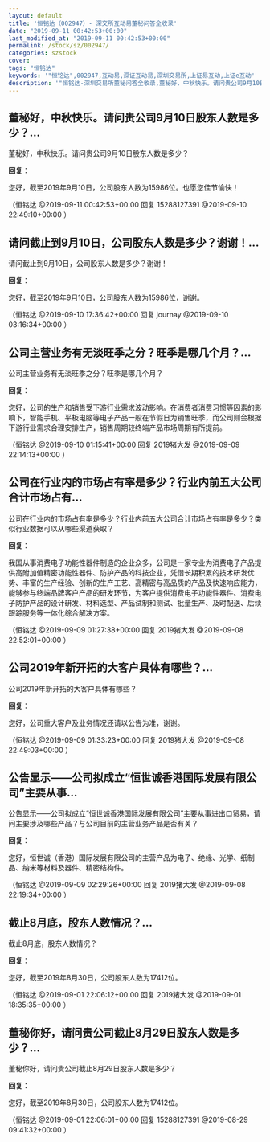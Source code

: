 ```yaml
---
layout: default
title: '恒铭达（002947）- 深交所互动易董秘问答全收录'
date: "2019-09-11 00:42:53+00:00"
last_modified_at: "2019-09-11 00:42:53+00:00"
permalink: /stock/sz/002947/
categories: szstock
cover: 
tags: "恒铭达"
keywords: '"恒铭达",002947,互动易,深证互动易,深圳交易所,上证易互动,上证e互动'
description: '"恒铭达-深圳交易所董秘问答全收录,董秘好，中秋快乐。请问贵公司9月10日股东人数是多少？"'
---
```


## 董秘好，中秋快乐。请问贵公司9月10日股东人数是多少？...

董秘好，中秋快乐。请问贵公司9月10日股东人数是多少？

**回复**：

您好，截至2019年9月10日，公司股东人数为15986位。也愿您佳节愉快！ 

（恒铭达  @2019-09-11 00:42:53+00:00 回复 15288127391  @2019-09-10 22:49:10+00:00 ）

## 请问截止到9月10日，公司股东人数是多少？谢谢！...

请问截止到9月10日，公司股东人数是多少？谢谢！

**回复**：

您好，截至2019年9月10日，公司股东人数为15986位，谢谢。 

（恒铭达  @2019-09-10 17:36:42+00:00 回复 journay  @2019-09-10 03:16:34+00:00 ）

## 公司主营业务有无淡旺季之分？旺季是哪几个月？...

公司主营业务有无淡旺季之分？旺季是哪几个月？

**回复**：

您好，公司的生产和销售受下游行业需求波动影响。在消费者消费习惯等因素的影响下，智能手机、平板电脑等电子产品一般在节假日为销售旺季，而公司则会根据下游行业需求合理安排生产，销售周期较终端产品市场周期有所提前。 

（恒铭达  @2019-09-10 01:15:41+00:00 回复 2019猪大发  @2019-09-09 22:14:13+00:00 ）

## 公司在行业内的市场占有率是多少？行业内前五大公司合计市场占有...

公司在行业内的市场占有率是多少？行业内前五大公司合计市场占有率是多少？类似行业数据可以从哪些渠道获取？

**回复**：

我国从事消费电子功能性器件制造的企业众多，公司是一家专业为消费电子产品提供高附加值精密功能性器件、防护产品的科技企业，凭借长期积累的技术研发优势、丰富的生产经验、创新的生产工艺、高精密与高品质的产品及快速响应能力，能够参与终端品牌客户产品的研发环节，为客户提供消费电子功能性器件、消费电子防护产品的设计研发、材料选型、产品试制和测试、批量生产、及时配送、后续跟踪服务等一体化综合解决方案。 

（恒铭达  @2019-09-09 01:27:38+00:00 回复 2019猪大发  @2019-09-08 22:52:01+00:00 ）

## 公司2019年新开拓的大客户具体有哪些？...

公司2019年新开拓的大客户具体有哪些？

**回复**：

您好，公司重大客户及业务情况还请以公告为准，谢谢。 

（恒铭达  @2019-09-09 01:33:23+00:00 回复 2019猪大发  @2019-09-08 22:49:03+00:00 ）

## 公告显示——公司拟成立“恒世诚香港国际发展有限公司”主要从事...

公告显示——公司拟成立“恒世诚香港国际发展有限公司”主要从事进出口贸易，请问主要涉及哪些产品？与公司目前的主营业务产品是否有关？

**回复**：

您好，恒世诚（香港）国际发展有限公司的主营产品为电子、绝缘、光学、纸制品、纳米等材料及器件、精密结构件。 

（恒铭达  @2019-09-09 02:29:26+00:00 回复 2019猪大发  @2019-09-08 22:19:34+00:00 ）

## 截止8月底，股东人数情况？...

截止8月底，股东人数情况？

**回复**：

您好，截至2019年8月30日，公司股东人数为17412位。 

（恒铭达  @2019-09-01 22:06:12+00:00 回复 2019猪大发  @2019-09-01 18:35:35+00:00 ）

## 董秘你好，请问贵公司截止8月29日股东人数是多少？...

董秘你好，请问贵公司截止8月29日股东人数是多少？

**回复**：

您好，截至2019年8月30日，公司股东人数为17412位。 

（恒铭达  @2019-09-01 22:06:01+00:00 回复 15288127391  @2019-08-29 09:41:32+00:00 ）

